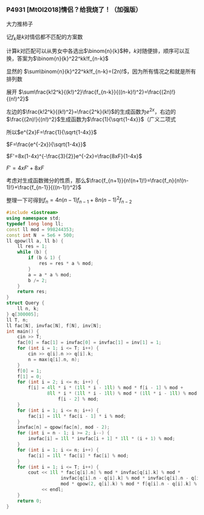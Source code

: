 ### P4931 [MtOI2018]情侣？给我烧了！（加强版）

大力推柿子

记$f_k$是$k$对情侣都不匹配的方案数

计算$k$对匹配可以从男女中各选出$\binom{n}{k}$种，$k$对随便排，顺序可以互换，答案为$\binom{n}{k}^22^kk!f_{n-k}$

显然的
$\sum\binom{n}{k}^22^kk!f_{n-k}=(2n)!$，因为所有情况之和就是所有排列数

展开
$\sum\frac{k!2^k}{(k!)^2}\frac{f_{n-k}}{((n-k)!)^2}=\frac{(2n)!}{(n!)^2}$

左边的$\frac{k!2^k}{(k!)^2}=\frac{2^k}{k!}$的生成函数为$e^{2x}$，右边的$\frac{(2n)!}{(n!)^2}$生成函数为$\frac{1}{\sqrt{1-4x}}$（广义二项式

所以$e^{2x}F=\frac{1}{\sqrt{1-4x}}$

$F=\frac{e^{-2x}}{\sqrt{1-4x}}$

$F'=8x(1-4x)^{-\frac{3}{2}}e^{-2x}=\frac{8xF}{1-4x}$

$F'=4xF'+8xF$

考虑对生成函数微分的性质，那么$\frac{f_{n+1}}{n!(n+1)!}=\frac{f_n}{n!(n-1)!}+\frac{f_{n-1}}{((n-1)!)^2}$

整理一下可得到$f_n=4n(n-1)f_{n-1}+8n(n-1)^2f_{n-2}$

```cpp
#include <iostream>
using namespace std;
typedef long long ll;
const ll mod = 998244353;
const int N  = 5e6 + 500;
ll qpow(ll a, ll b) {
    ll res = 1;
    while (b) {
        if (b & 1) {
            res = res * a % mod;
        }
        a = a * a % mod;
        b /= 2;
    }
    return res;
}
struct Query {
    ll n, k;
} q[300005];
ll T, n;
ll fac[N], invfac[N], f[N], inv[N];
int main() {
    cin >> T;
    fac[0] = fac[1] = invfac[0] = invfac[1] = inv[1] = 1;
    for (int i = 1; i <= T; i++) {
        cin >> q[i].n >> q[i].k;
        n = max(q[i].n, n);
    }
    f[0] = 1;
    f[1] = 0;
    for (int i = 2; i <= n; i++) {
        f[i] = 4ll * i * (1ll * i - 1ll) % mod * f[i - 1] % mod +
               8ll * i * (1ll * i - 1ll) % mod * (1ll * i - 1ll) % mod *
                   f[i - 2] % mod;
    }
    for (int i = 1; i <= n; i++) {
        fac[i] = 1ll * fac[i - 1] * i % mod;
    }
    invfac[n] = qpow(fac[n], mod - 2);
    for (int i = n - 1; i >= 2; i--) {
        invfac[i] = 1ll * invfac[i + 1] * 1ll * (i + 1) % mod;
    }
    for (int i = 1; i <= n; i++) {
        fac[i] = 1ll * fac[i] * fac[i] % mod;
    }
    for (int i = 1; i <= T; i++) {
        cout << 1ll * fac[q[i].n] % mod * invfac[q[i].k] % mod *
                    invfac[q[i].n - q[i].k] % mod * invfac[q[i].n - q[i].k] %
                    mod * qpow(2, q[i].k) % mod * f[q[i].n - q[i].k] % mod
             << endl;
    }
    return 0;
}
```